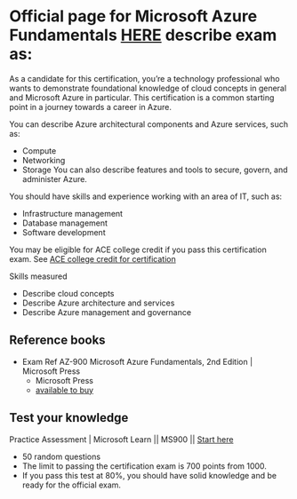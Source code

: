 # Official page for Microsoft Azure Fundamentals [HERE](https://bit.ly/AZ900MSLearn) describe exam as:

As a candidate for this certification, you’re a technology professional who wants to demonstrate foundational knowledge of cloud concepts in general and Microsoft Azure in particular. This certification is a common starting point in a journey towards a career in Azure.

You can describe Azure architectural components and Azure services, such as:
- Compute
- Networking
- Storage
You can also describe features and tools to secure, govern, and administer Azure.

You should have skills and experience working with an area of IT, such as:
- Infrastructure management
- Database management
- Software development

You may be eligible for ACE college credit if you pass this certification exam. See [ACE college credit for certification](https://learn.microsoft.com/en-us/credentials/certifications/college-credit)

Skills measured
- Describe cloud concepts
- Describe Azure architecture and services
- Describe Azure management and governance

## Reference books
- Exam Ref AZ-900 Microsoft Azure Fundamentals, 2nd Edition | Microsoft Press
  - Microsoft Press
  - [available to buy](https://bit.ly/AZ900ExamRef)


## Test your knowledge
Practice Assessment | Microsoft Learn || MS900 || [Start here](https://bit.ly/AZ900PracticeTest)
- 50 random questions
- The limit to passing the certification exam is 700 points from 1000.
- If you pass this test at 80%, you should have solid knowledge and be ready for the official exam.
